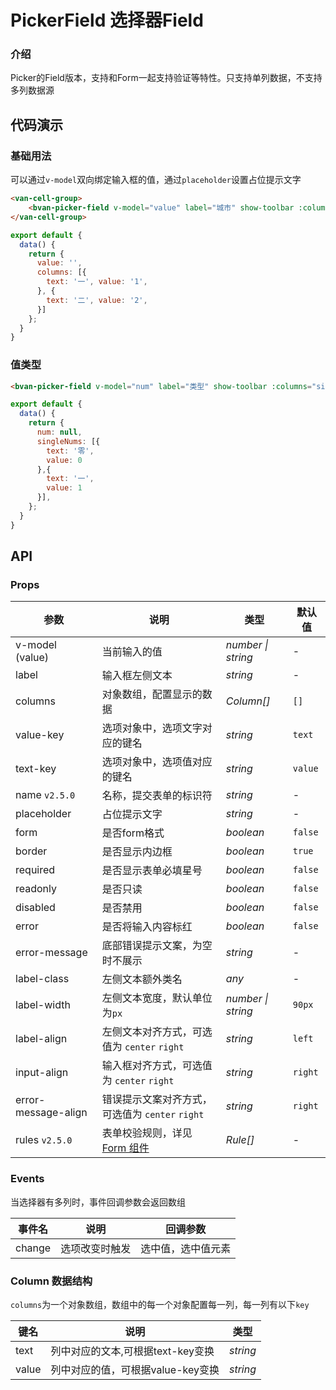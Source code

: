 # PickerField 选择器Field

### 介绍

Picker的Field版本，支持和Form一起支持验证等特性。只支持单列数据，不支持多列数据源

## 代码演示

### 基础用法

可以通过`v-model`双向绑定输入框的值，通过`placeholder`设置占位提示文字

```html
<van-cell-group>
    <bvan-picker-field v-model="value" label="城市" show-toolbar :columns="columns" />
</van-cell-group>
```

```js
export default {
  data() {
    return {
      value: '',
      columns: [{
        text: '一', value: '1',
      }, {
        text: '二', value: '2',
      }]
    };
  }
}
```

### 值类型

```html
<bvan-picker-field v-model="num" label="类型" show-toolbar :columns="singleNums"/>
```

```js
export default {
  data() {
    return {
      num: null,
      singleNums: [{
        text: '零',
        value: 0
      },{
        text: '一',
        value: 1
      }],
    };
  }
}
```

## API

### Props

| 参数 | 说明 | 类型 | 默认值 |
|------|------|------|------|
| v-model (value) | 当前输入的值 | *number \| string* | - |
| label | 输入框左侧文本 | *string* | - |
| columns | 对象数组，配置显示的数据 | *Column[]* | `[]` |
| value-key | 选项对象中，选项文字对应的键名 | *string* | `text` |
| text-key | 选项对象中，选项值对应的键名 | *string* | `value` |
| name `v2.5.0` | 名称，提交表单的标识符 | *string* | - |
| placeholder | 占位提示文字 | *string* | - |
| form | 是否form格式 | *boolean* | `false` |
| border | 是否显示内边框 | *boolean* | `true` |
| required | 是否显示表单必填星号 | *boolean* | `false` |
| readonly | 是否只读 | *boolean* | `false` |
| disabled | 是否禁用 | *boolean* | `false` |
| error | 是否将输入内容标红 | *boolean* | `false` |
| error-message | 底部错误提示文案，为空时不展示 | *string* | - |
| label-class | 左侧文本额外类名 | *any* | - |
| label-width | 左侧文本宽度，默认单位为`px` | *number \| string* | `90px` |
| label-align | 左侧文本对齐方式，可选值为 `center` `right` | *string* | `left` |
| input-align | 输入框对齐方式，可选值为 `center` `right` | *string* | `right` |
| error-message-align | 错误提示文案对齐方式，可选值为 `center` `right` | *string* | `right` |
| rules `v2.5.0` | 表单校验规则，详见 [Form 组件](#/zh-CN/form#rule-shu-ju-jie-gou) | *Rule[]* | - |

### Events

当选择器有多列时，事件回调参数会返回数组

| 事件名 | 说明 | 回调参数 |
|------|------|------|
| change | 选项改变时触发 |选中值，选中值元素 |

### Column 数据结构

`columns`为一个对象数组，数组中的每一个对象配置每一列，每一列有以下`key`

| 键名 | 说明 | 类型 |
|------|------|------|
| text | 列中对应的文本,可根据text-key变换 | *string* |
| value | 列中对应的值，可根据value-key变换  | *string* |